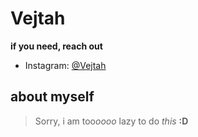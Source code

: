 # Vejtah
**if you need, reach out** 
- Instagram: [@Vejtah][1]
## about myself
> Sorry, i am too*oooo* lazy to do *this* **:D**
<!---
Vejtah/Vejtah is a ✨ special ✨ repository because its `README.md` (this file) appears on your GitHub profile.
You can click the Preview link to take a look at your changes.
--->
[1]: https://www.instagram.com/vejtah/
